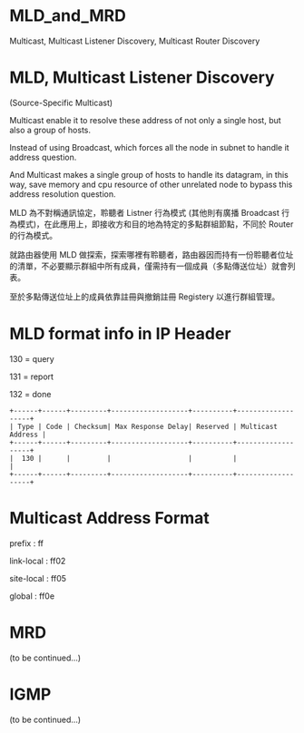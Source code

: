 # MLD_and_MRD
Multicast, Multicast Listener Discovery, Multicast Router Discovery

# MLD, Multicast Listener Discovery

(Source-Specific Multicast)

Multicast enable it to resolve these address of not only a single host, but also a group of hosts.

Instead of using Broadcast, which forces all the node in subnet to handle it address question.

And Multicast makes a single group of hosts to handle its datagram, in this way, save memory and cpu resource of other unrelated node to bypass this address resolution question. 

MLD 為不對稱通訊協定，聆聽者 Listner 行為模式 (其他則有廣播 Broadcast 行為模式)，在此應用上，即接收方和目的地為特定的多點群組節點，不同於 Router 的行為模式。

就路由器使用 MLD 做探索，探索哪裡有聆聽者，路由器因而持有一份聆聽者位址的清單，不必要顯示群組中所有成員，僅需持有一個成員（多點傳送位址）就會列表。

至於多點傳送位址上的成員依靠註冊與撤銷註冊 Registery 以進行群組管理。

# MLD format info in IP Header

130 = query

131 = report

132 = done

    +------+------+---------+-------------------+----------+-------------------+
    | Type | Code | Checksum| Max Response Delay| Reserved | Multicast Address |
    +------+------+---------+-------------------+----------+-------------------+
    |  130 |      |         |                   |          |                   |
    +------+------+---------+-------------------+----------+-------------------+

# Multicast Address Format

prefix : ff

link-local : ff02

site-local : ff05

global : ff0e

# MRD

(to be continued...)

# IGMP

(to be continued...)
